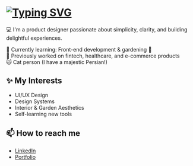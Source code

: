 # <a href="https://git.io/typing-svg"><img src="https://readme-typing-svg.herokuapp.com?font=Montserrat&weight=600&size=24&duration=5002&pause=1000&color=E0F3FF&width=435&lines=Hi+there+%F0%9F%91%8B+I'm+Ice!" alt="Typing SVG" /></a>

💻 I'm a product designer passionate about simplicity, clarity, and building delightful experiences.

🌱 Currently learning: Front-end development & gardening 🌿  
💼 Previously worked on fintech, healthcare, and e-commerce products  
🐱 Cat person (I have a majestic Persian!)  

## ✨ My Interests
- UI/UX Design
- Design Systems
- Interior & Garden Aesthetics
- Self-learning new tools

## 📫 How to reach me
- [LinkedIn](https://www.linkedin.com/in/izesudarat/)
- [Portfolio](https://izesudarat.myportfolio.com)


